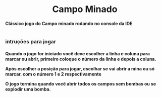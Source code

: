<h1 align="center"> Campo Minado </h1>

<h4> Clássico jogo do Campo minado rodando no console da IDE </h4>

# <h3>intruções para jogar</h3>


 <h4><p> Quando o jogo for iniciado você deve escolher a linha e coluna para marcar ou abrir, primeiro coloque o número da linha e depois a coluna.</p>
<p> Após escolher a posição para jogar, escolhar se vai abrir a mina ou só marcar. com o número 1 e 2 respectivamente</p>
 O jogo termina quando você abrir todos os campos sem bombas ou se explodir uma bomba.
</h4>
